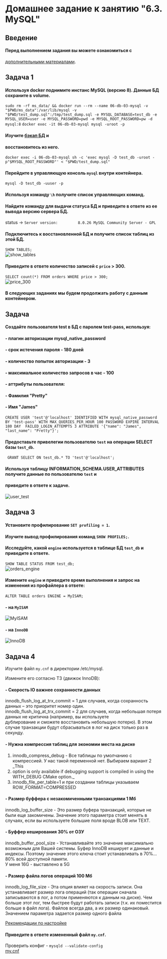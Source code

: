 # Домашнее задание к занятию "6.3. MySQL"

## Введение

#### Перед выполнением задания вы можете ознакомиться с 
[дополнительными материалами](https://github.com/netology-code/virt-homeworks/tree/master/additional/README.md).

## Задача 1

#### Используя docker поднимите инстанс MySQL (версию 8). Данные БД сохраните в volume.
```sudo rm -rf ms_data/ && docker run --rm --name 06-db-03-mysql -v "$PWD/ms_data":/var/lib/mysql -v "$PWD/test_dump.sql":/tmp/test_dump.sql -e MYSQL_DATABASE=test_db -e MYSQL_USER=user -e MYSQL_PASSWORD=pwd -e MYSQL_ROOT_PASSWORD=pw -d mysql:8```
```docker exec -it 06-db-03-mysql mysql -uroot -p```

#### Изучите [бэкап БД](https://github.com/netology-code/virt-homeworks/tree/master/06-db-03-mysql/test_data) и 
#### восстановитесь из него.
```docker exec -i 06-db-03-mysql sh -c 'exec mysql -D test_db -uroot -p"$MYSQL_ROOT_PASSWORD"' < "$PWD/test_dump.sql"```
#### Перейдите в управляющую консоль `mysql` внутри контейнера.
```mysql -D test_db -uuser -p```
#### Используя команду `\h` получите список управляющих команд.

#### Найдите команду для выдачи статуса БД и **приведите в ответе** из ее вывода версию сервера БД.  
status -> ```Server version:         8.0.26 MySQL Community Server - GPL```
#### Подключитесь к восстановленной БД и получите список таблиц из этой БД.
```SHOW TABLES;```  
![show_tables](img/show_tables.png)  
#### **Приведите в ответе** количество записей с `price` > 300.
```SELECT count(*) FROM orders WHERE price > 300;```  
![price_300](img/price_300.png)  
#### В следующих заданиях мы будем продолжать работу с данным контейнером.

## Задача 

#### Создайте пользователя test в БД c паролем test-pass, используя:
#### - плагин авторизации mysql_native_password
#### - срок истечения пароля - 180 дней 
#### - количество попыток авторизации - 3 
#### - максимальное количество запросов в час - 100
#### - аттрибуты пользователя:
####     - Фамилия "Pretty"
####     - Имя "James"
```CREATE USER 'test'@'localhost' IDENTIFIED WITH mysql_native_password BY 'test-pass' WITH MAX_QUERIES_PER_HOUR 100 PASSWORD EXPIRE INTERVAL 180 DAY  FAILED_LOGIN_ATTEMPTS 3 ATTRIBUTE '{"name": "James", "last_name": "Pretty"}';```
#### Предоставьте привелегии пользователю `test` на операции SELECT базы `test_db`.
``` GRANT SELECT ON test_db.* TO 'test'@'localhost';```
#### Используя таблицу INFORMATION_SCHEMA.USER_ATTRIBUTES получите данные по пользователю `test` и 
#### **приведите в ответе к задаче**.
![user_test](img/user_test.png)  

## Задача 3

#### Установите профилирование `SET profiling = 1`.
#### Изучите вывод профилирования команд `SHOW PROFILES;`.

#### Исследуйте, какой `engine` используется в таблице БД `test_db` и **приведите в ответе**.
```SHOW TABLE STATUS FROM test_db;```  
![orders_engine](img/orders_engine.png)  
#### Измените `engine` и **приведите время выполнения и запрос на изменения из профайлера в ответе**:
```ALTER TABLE orders ENGINE = MyISAM;```  
#### - на `MyISAM`  
![MyISAM](img/myisam_profiler.png)  
#### - на `InnoDB`  
![InnoDB](img/inno_db_profiler.png)  

## Задача 4 

Изучите файл `my.cnf` в директории /etc/mysql.

Измените его согласно ТЗ (движок InnoDB):
#### - Скорость IO важнее сохранности данных
innodb_flush_log_at_trx_commit = 1 для случаев, когда сохранность данных – это приоритет номер один.  
innodb_flush_log_at_trx_commit = 2 для случаев, когда небольшая потеря данных не критична (например, вы используете   
дублирование и сможете восстановить небольшую потерю). В этом случае транзакции будут сбрасываться в лог на диск только раз в секунду.  
#### - Нужна компрессия таблиц для экономии места на диске  
1. innodb_compress_debug - Все таблицы по умолчанию с компрессией. У нас такой переменной нет. Выбираем вариант 2 _This 
2. option is only available if debugging support is compiled in using the WITH_DEBUG CMake option._  
3. innodb_file_per_table=1 и при создании таблицы указываем ROW_FORMAT=COMPRESSED   
#### - Размер буффера с незакомиченными транзакциями 1 Мб  
innodb_log_buffer_size - Это размер буфера транзакций, которые не были еще закомичены. Значение этого параметра стоит 
менять в случаях, если вы используете большие поля вроде BLOB или TEXT.  
#### - Буффер кеширования 30% от ОЗУ  
innodb_buffer_pool_size - Устанавливайте это значение максимально возможным для Вашей системы. Буфер InnoDB кеширует и 
данные и индексы. Поэтому значение этого ключа стоит устанавливать в 70%…80% всей доступной памяти.  
У меня 16G - выставлено в 5G
#### - Размер файла логов операций 100 Мб  
innodb_log_file_size - Эта опция влияет на скорость записи. Она устанавливает размер лога операций (так операции сначала 
записываются в лог, а потом применяются к данным на диске). Чем больше этот лог, тем быстрее будут работать записи (т.к. 
их поместится больше в файл лога). Файлов всегда два, а их размер одинаковый. Значением параметра задается размер одного файла  

[Рекомендации по настройке](https://highload.today/index-php-2009-04-23-optimalnaya-nastroyka-mysql-servera/)

#### Приведите в ответе измененный файл `my.cnf`.  
Проверить конфиг - ```mysqld --validate-config```  
[my.cnf](my.cnf)
